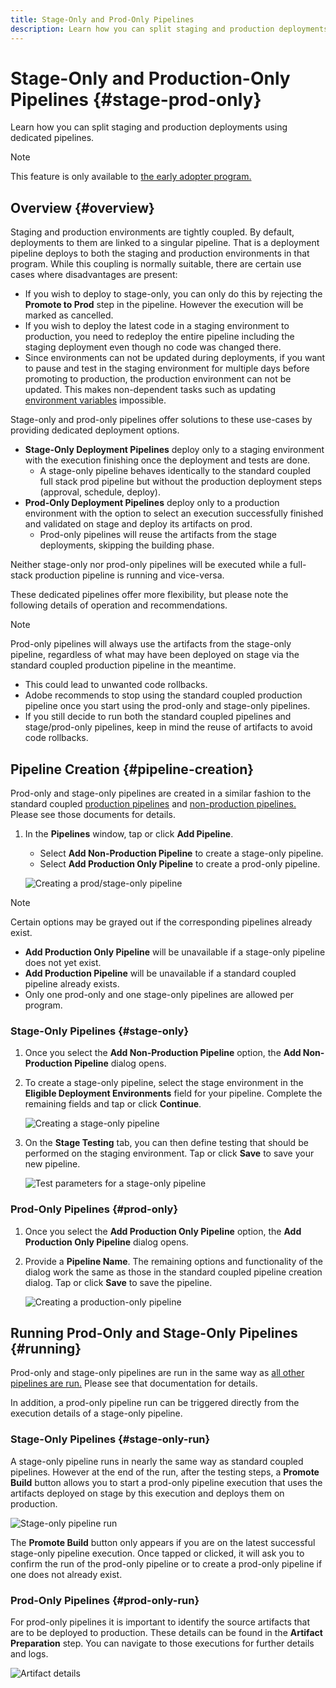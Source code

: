 ```yaml
---
title: Stage-Only and Prod-Only Pipelines
description: Learn how you can split staging and production deployments using dedicated pipelines.
---
```


# Stage-Only and Production-Only Pipelines {#stage-prod-only}

Learn how you can split staging and production deployments using dedicated pipelines.

>[!NOTE]
>
>This feature is only available to [the early adopter program.](/help/release-notes/current.md#early-adoption)

## Overview {#overview}

Staging and production environments are tightly coupled. By default, deployments to them are linked to a singular pipeline. That is a deployment pipeline deploys to both the staging and production environments in that program. While this coupling is normally suitable, there are certain use cases where disadvantages are present:

* If you wish to deploy to stage-only, you can only do this by rejecting the **Promote to Prod** step in the pipeline. However the execution will be marked as cancelled.
* If you wish to deploy the latest code in a staging environment to production, you need to redeploy the entire pipeline including the staging deployment even though no code was changed there. 
* Since environments can not be updated during deployments, if you want to pause and test in the staging environment for multiple days before promoting to production, the production environment can not be updated. This makes non-dependent tasks such as updating [environment variables](/help/getting-started/build-environment.md#environment-variables) impossible.

Stage-only and prod-only pipelines offer solutions to these use-cases by providing dedicated deployment options.

* **Stage-Only Deployment Pipelines** deploy only to a staging environment with the execution finishing once the deployment and tests are done.
  * A stage-only pipeline behaves identically to the standard coupled full stack prod pipeline but without the production deployment steps (approval, schedule, deploy).
* **Prod-Only Deployment Pipelines** deploy only to a production environment with the option to select an execution successfully finished and validated on stage and deploy its artifacts on prod.  
  * Prod-only pipelines will reuse the artifacts from the stage deployments, skipping the building phase.

Neither stage-only nor prod-only pipelines will be executed while a full-stack production pipeline is running and vice-versa.

These dedicated pipelines offer more flexibility, but please note the following details of operation and recommendations.

>[!NOTE]
>
>Prod-only pipelines will always use the artifacts from the stage-only pipeline, regardless of what may have been deployed on stage via the standard coupled production pipeline in the meantime.
>
>* This could lead to unwanted code rollbacks.
>* Adobe recommends to stop using the standard coupled production pipeline once you start using the prod-only and stage-only pipelines.
>* If you still decide to run both the standard coupled pipelines and stage/prod-only pipelines, keep in mind the reuse of artifacts to avoid code rollbacks.

## Pipeline Creation {#pipeline-creation}

Prod-only and stage-only pipelines are created in a similar fashion to the standard coupled [production pipelines](/help/using/production-pipelines.md) and [non-production pipelines.](/help/using/non-production-pipelines.md) Please see those documents for details.

1. In the **Pipelines** window, tap or click **Add Pipeline**.

   * Select **Add Non-Production Pipeline** to create a stage-only pipeline.
   * Select **Add Production Only Pipeline** to create a prod-only pipeline.

   ![Creating a prod/stage-only pipeline](/help/assets/configure-pipelines/prod-stage-pipelines.png)

>[!NOTE]
>
>Certain options may be grayed out if the corresponding pipelines already exist.
>
>* **Add Production Only Pipeline** will be unavailable if a stage-only pipeline does not yet exist.
>* **Add Production Pipeline** will be unavailable if a standard coupled pipeline already exists.
>* Only one prod-only and one stage-only pipelines are allowed per program.

### Stage-Only Pipelines {#stage-only}

1. Once you select the **Add Non-Production Pipeline** option, the **Add Non-Production Pipeline** dialog opens.
1. To create a stage-only pipeline, select the stage environment in the **Eligible Deployment Environments** field for your pipeline. Complete the remaining fields and tap or click **Continue**.

   ![Creating a stage-only pipeline](/help/assets/configure-pipelines/stage-only.png)

1. On the **Stage Testing** tab, you can then define testing that should be performed on the staging environment. Tap or click **Save** to save your new pipeline.

   ![Test parameters for a stage-only pipeline](/help/assets/configure-pipelines/stage-only-test.png)

### Prod-Only Pipelines {#prod-only}

1. Once you select the **Add Production Only Pipeline** option, the **Add Production Only Pipeline** dialog opens.
1. Provide a **Pipeline Name**. The remaining options and functionality of the dialog work the same as those in the standard coupled pipeline creation dialog. Tap or click **Save** to save the pipeline.

   ![Creating a production-only pipeline](/help/assets/configure-pipelines/prod-only-pipeline.png)

## Running Prod-Only and Stage-Only Pipelines {#running}

Prod-only and stage-only pipelines are run in the same way as [all other pipelines are run.](/help/using/managing-pipelines.md#running-pipelines) Please see that documentation for details.

In addition, a prod-only pipeline run can be triggered directly from the execution details of a stage-only pipeline.

### Stage-Only Pipelines {#stage-only-run}

A stage-only pipeline runs in nearly the same way as standard coupled pipelines. However at the end of the run, after the testing steps, a **Promote Build** button allows you to start a prod-only pipeline execution that uses the artifacts deployed on stage by this execution and deploys them on production.

![Stage-only pipeline run](/help/assets/configure-pipelines/stage-only-pipeline-run.png)

The **Promote Build** button only appears if you are on the latest successful stage-only pipeline execution. Once tapped or clicked, it will ask you to confirm the run of the prod-only pipeline or to create a prod-only pipeline if one does not already exist.

### Prod-Only Pipelines {#prod-only-run}

For prod-only pipelines it is important to identify the source artifacts that are to be deployed to production. These details can be found in the **Artifact Preparation** step. You can navigate to those executions for further details and logs.

![Artifact details](/help/assets/configure-pipelines/prod-only-pipeline-run.png)
